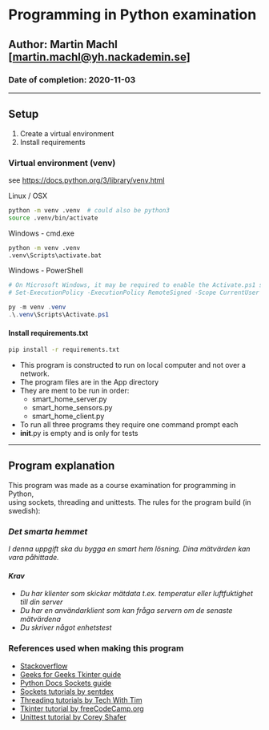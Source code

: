 # Programming in Python examination

## Author: Martin Machl [martin.machl@yh.nackademin.se]

### Date of completion: 2020-11-03

--------------------------------------------------------

## Setup

1. Create a virtual environment
2. Install requirements

### Virtual environment (venv)

see <https://docs.python.org/3/library/venv.html>

Linux / OSX

```sh
python -m venv .venv  # could also be python3
source .venv/bin/activate
```

Windows - cmd.exe

```bat
python -m venv .venv
.venv\Scripts\activate.bat
```

Windows - PowerShell

```PowerShell
# On Microsoft Windows, it may be required to enable the Activate.ps1 script by setting the execution policy for the user. You can do this by issuing the following PowerShell command:
# Set-ExecutionPolicy -ExecutionPolicy RemoteSigned -Scope CurrentUser

py -m venv .venv
.\.venv\Scripts\Activate.ps1

```

#### Install requirements.txt

```bat
pip install -r requirements.txt
```

* This program is constructed to run on local computer and not over a network.
* The program files are in the App directory
* They are ment to be run in order:
  * smart_home_server.py
  * smart_home_sensors.py
  * smart_home_client.py
* To run all three programs they require one command prompt each
* __init__.py is empty and is only for tests

--------------------------------------------------------

## Program explanation

This program was made as a course examination for programming in Python,\
using sockets, threading and unittests.
The rules for the program build (in swedish):\
<i>

### Det smarta hemmet

I denna uppgift ska du bygga en smart hem lösning. Dina mätvärden kan vara påhittade.

#### Krav

* Du har klienter som skickar mätdata t.ex. temperatur eller luftfuktighet till din server
* Du har en användarklient som kan fråga servern om de senaste mätvärdena
* Du skriver något enhetstest

</i>

### References used when making this program

* [Stackoverflow](https://stackoverflow.com/)
* [Geeks for Geeks Tkinter guide](https://www.geeksforgeeks.org/python-after-method-in-tkinter/)
* [Python Docs Sockets guide](https://docs.python.org/3/howto/sockets.html)
* [Sockets tutorials by sentdex](https://www.youtube.com/c/sentdex)
* [Threading tutorials by Tech With Tim](https://www.youtube.com/c/TechWithTim)
* [Tkinter tutorial by freeCodeCamp.org](https://www.youtube.com/channel/UC8butISFwT-Wl7EV0hUK0BQ)
* [Unittest tutorial by Corey Shafer](https://www.youtube.com/channel/UCCezIgC97PvUuR4_gbFUs5g)
